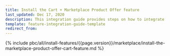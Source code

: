 ```yaml
---
title: Install the Cart + Marketplace Product Offer feature
last_updated: Dec 17, 2020
description: This integration guide provides steps on how to integrate the Spryker Marketplace Product Offer + Cart feature into a Spryker project.
template: feature-integration-guide-template
redirect_from:
---
```


{% include pbc/all/install-features/{{page.version}}/marketplace/install-the-marketplace-product-offer-cart-feature.md %} <!-- To edit, see /_includes/pbc/all/install-features/202311.0/marketplace/install-the-marketplace-product-offer-cart-feature.md -->
